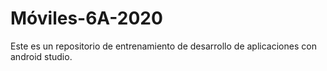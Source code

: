 # Móviles-6A-2020
Este es un repositorio de entrenamiento de desarrollo de aplicaciones con android studio.
